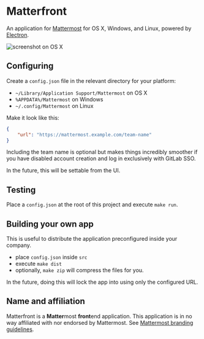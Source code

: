 # Matterfront

An application for [Mattermost](https://mattermost.org) for OS X, Windows, and Linux, powered by [Electron](https://electron.atom.io).

![screenshot on OS X](https://cloud.githubusercontent.com/assets/75445/10773661/f6ba012e-7cfc-11e5-9873-e685ea80c860.png)

## Configuring

Create a `config.json` file in the relevant directory for your platform:

- `~/Library/Application Support/Mattermost` on OS X
- `%APPDATA%/Mattermost` on Windows
- `~/.config/Mattermost` on Linux

Make it look like this:

```json
{
    "url": "https://mattermost.example.com/team-name"
}
```

Including the team name is optional but makes things incredibly smoother if
you have disabled account creation and log in exclusively with GitLab SSO.

In the future, this will be settable from the UI.

## Testing

Place a `config.json` at the root of this project and execute `make run`.

## Building your own app

This is useful to distribute the application preconfigured inside your company.

- place `config.json` inside `src`
- execute `make dist`
- optionally, `make zip` will compress the files for you.

In the future, doing this will lock the app into using only the configured URL.

## Name and affiliation

Matterfront is a **Matter**most **front**end application. This application is in no way affiliated with nor endorsed by Mattermost. See [Mattermost branding guidelines](http://www.mattermost.org/brand-guidelines/).
